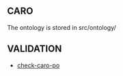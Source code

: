 ## CARO

The ontology is stored in src/ontology/

## VALIDATION

 * [check-caro-po](http://build.berkeleybop.org/job/check-caro-po)

